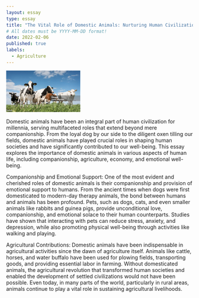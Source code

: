 ```yaml
---
layout: essay
type: essay
title: "The Vital Role of Domestic Animals: Nurturing Human Civilization"
# All dates must be YYYY-MM-DD format!
date: 2022-02-06
published: true
labels:
  - Agriculture
---
```


<img width="200px" class="rounded float-start pe-4" src="../img/cow.jpg">

Domestic animals have been an integral part of human civilization for millennia, serving multifaceted roles that extend beyond mere companionship. From the loyal dog by our side to the diligent oxen tilling our fields, domestic animals have played crucial roles in shaping human societies and have significantly contributed to our well-being. This essay explores the importance of domestic animals in various aspects of human life, including companionship, agriculture, economy, and emotional well-being.

Companionship and Emotional Support:
One of the most evident and cherished roles of domestic animals is their companionship and provision of emotional support to humans. From the ancient times when dogs were first domesticated to modern-day therapy animals, the bond between humans and animals has been profound. Pets, such as dogs, cats, and even smaller animals like rabbits and guinea pigs, provide unconditional love, companionship, and emotional solace to their human counterparts. Studies have shown that interacting with pets can reduce stress, anxiety, and depression, while also promoting physical well-being through activities like walking and playing.

Agricultural Contributions:
Domestic animals have been indispensable in agricultural activities since the dawn of agriculture itself. Animals like cattle, horses, and water buffalo have been used for plowing fields, transporting goods, and providing essential labor in farming. Without domesticated animals, the agricultural revolution that transformed human societies and enabled the development of settled civilizations would not have been possible. Even today, in many parts of the world, particularly in rural areas, animals continue to play a vital role in sustaining agricultural livelihoods.
